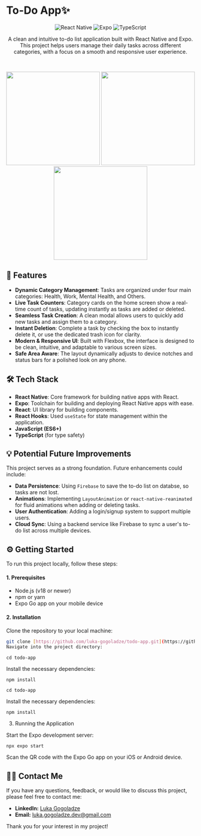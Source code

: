 # To-Do App✨

<p align="center">
  <img alt="React Native" src="https://img.shields.io/badge/React%20Native-20232A?style=for-the-badge&logo=react&logoColor=61DAFB" />
  <img alt="Expo" src="https://img.shields.io/badge/Expo-000020?style=for-the-badge&logo=expo&logoColor=white" />
  <img alt="TypeScript" src="https://img.shields.io/badge/TypeScript-007ACC?style=for-the-badge&logo=typescript&logoColor=white" />
</p>

<p align="center">
  A clean and intuitive to-do list application built with React Native and Expo. This project helps users manage their daily tasks across different categories, with a focus on a smooth and responsive user experience.
</p>

<br>

<p align="center">
  <img src="https://github.com/user-attachments/assets/ce0bce96-da6b-4d2d-93b8-b84db5f26313" width="250" />
   <img src="https://github.com/user-attachments/assets/3dbebe56-f1c2-45f3-8f83-91410fde0a06" width="250" />
   <img src="https://github.com/user-attachments/assets/bb138bd0-3c89-4b0c-90ee-8f46c5ccac36" width="250" />
</p>

## 🚀 Features

- **Dynamic Category Management**: Tasks are organized under four main categories: Health, Work, Mental Health, and Others.
- **Live Task Counters**: Category cards on the home screen show a real-time count of tasks, updating instantly as tasks are added or deleted.
- **Seamless Task Creation**: A clean modal allows users to quickly add new tasks and assign them to a category.
- **Instant Deletion**: Complete a task by checking the box to instantly delete it, or use the dedicated trash icon for clarity.
- **Modern & Responsive UI**: Built with Flexbox, the interface is designed to be clean, intuitive, and adaptable to various screen sizes.
- **Safe Area Aware**: The layout dynamically adjusts to device notches and status bars for a polished look on any phone.

## 🛠️ Tech Stack

- **React Native**: Core framework for building native apps with React.
- **Expo**: Toolchain for building and deploying React Native apps with ease.
- **React**: UI library for building components.
- **React Hooks**: Used `useState` for state management within the application.
- **JavaScript (ES6+)**
- **TypeScript** (for type safety)

## 💡 Potential Future Improvements

This project serves as a strong foundation. Future enhancements could include:
- **Data Persistence**: Using `Firebase` to save the to-do list on databse, so tasks are not lost.
- **Animations**: Implementing `LayoutAnimation` or `react-native-reanimated` for fluid animations when adding or deleting tasks.
- **User Authentication**: Adding a login/signup system to support multiple users.
- **Cloud Sync**: Using a backend service like Firebase to sync a user's to-do list across multiple devices.

## ⚙️ Getting Started

To run this project locally, follow these steps:

#### 1. Prerequisites
- Node.js (v18 or newer)
- npm or yarn
- Expo Go app on your mobile device

#### 2. Installation
Clone the repository to your local machine:
```bash
git clone [https://github.com/luka-gogoladze/todo-app.git](https://github.com/luka-gogoladze/todo-app.git)
Navigate into the project directory:
```
```
cd todo-app
```
Install the necessary dependencies:
```
npm install
```
```
cd todo-app
```
Install the necessary dependencies:
```
npm install
```
3. Running the Application

Start the Expo development server:
```
npx expo start
```
Scan the QR code with the Expo Go app on your iOS or Android device.


## 👨‍💻 Contact Me

If you have any questions, feedback, or would like to discuss this project, please feel free to contact me:

-   **LinkedIn:** [Luka Gogoladze](https://www.linkedin.com/in/luka-gogoladze-dev/)
-   **Email:** luka.gogoladze.dev@gmail.com

Thank you for your interest in my project!
